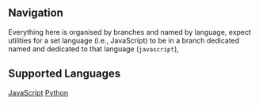 ## Navigation
Everything here is organised by branches and named by language, expect utilities for a set language (i.e., JavaScript) to be in a branch dedicated named and dedicated to that language (`javascript`),

## Supported Languages
[JavaScript](https://github.com/cyrus01337/dotfiles/tree/javascript)
[Python](https://github.com/cyrus01337/dotfiles/tree/python)
